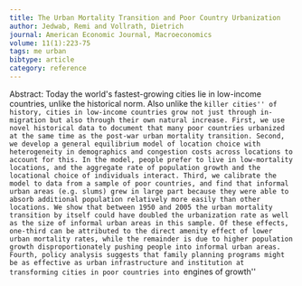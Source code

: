 ```yaml
---
title: The Urban Mortality Transition and Poor Country Urbanization
author: Jedwab, Remi and Vollrath, Dietrich
journal: American Economic Journal, Macroeconomics
volume: 11(1):223-75
tags: me urban
bibtype: article
category: reference
---
```

Abstract: Today the world's fastest-growing cities lie in low-income countries, unlike the historical norm. Also unlike the ``killer cities'' of history, cities in low-income countries grow not just through in-migration but also through their own natural increase. First, we use novel historical data to document that many poor countries urbanized at the same time as the post-war urban mortality transition. Second, we develop a general equilibrium model of location choice with heterogeneity in demographics and congestion costs across locations to account for this. In the model, people prefer to live in low-mortality locations, and the aggregate rate of population growth and the locational choice of individuals interact. Third, we calibrate the model to data from a sample of poor countries, and find that informal urban areas (e.g. slums) grew in large part because they were able to absorb additional population relatively more easily than other locations. We show that between 1950 and 2005 the urban mortality transition by itself could have doubled the urbanization rate as well as the size of informal urban areas in this sample. Of these effects, one-third can be attributed to the direct amenity effect of lower urban mortality rates, while the remainder is due to higher population growth disproportionately pushing people into informal urban areas. Fourth, policy analysis suggests that family planning programs might be as effective as urban infrastructure and institution at transforming cities in poor countries into ``engines of growth''
